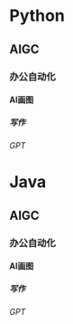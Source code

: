 # Python
## AIGC
### 办公自动化
#### AI画图
##### 写作
###### GPT
# Java
## AIGC
### 办公自动化
#### AI画图
##### 写作
###### GPT